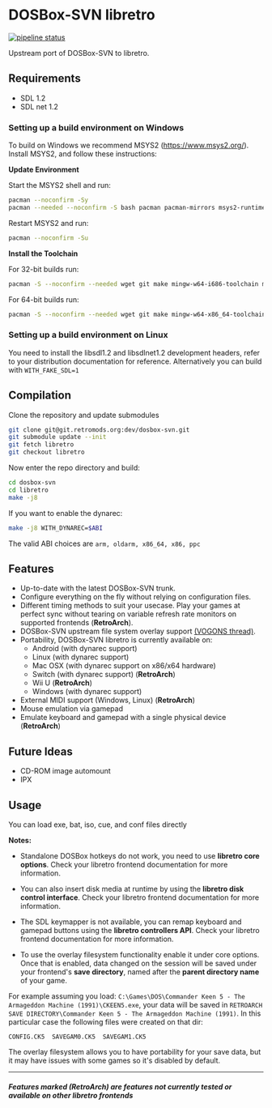 
# DOSBox-SVN libretro
[![pipeline status](https://git.polygoncorp.com/dev/dosbox-svn/badges/libretro/pipeline.svg)](https://git.polygoncorp.com/dev/dosbox-svn/-/jobs)

Upstream port of DOSBox-SVN to libretro.

## Requirements

- SDL 1.2
- SDL net 1.2

### Setting up a build environment on Windows
To build on Windows we recommend MSYS2 (https://www.msys2.org/).
Install MSYS2, and follow these instructions:

**Update Environment**

Start the MSYS2 shell and run:

```bash
pacman --noconfirm -Sy
pacman --needed --noconfirm -S bash pacman pacman-mirrors msys2-runtime
```

Restart MSYS2 and run:

```bash
pacman --noconfirm -Su
```

**Install the Toolchain**

For 32-bit builds run:

```bash
pacman -S --noconfirm --needed wget git make mingw-w64-i686-toolchain mingw-w64-i686-ntldd mingw-w64-i686-zlib mingw-w64-i686-pkg-config mingw-w64-i686-SDL2 mingw-w64-i686-SDL mingw-w64-i686-SDL_net
```

For 64-bit builds run:

```bash
pacman -S --noconfirm --needed wget git make mingw-w64-x86_64-toolchain mingw-w64-x86_64-ntldd mingw-w64-x86_64-zlib mingw-w64-x86_64-pkg-config mingw-w64-x86_64-SDL2 mingw-w64-x86_64-SDL mingw-w64-x86_64-SDL_net
```

### Setting up a build environment on Linux

You need to install the libsdl1.2 and libsdlnet1.2 development headers, refer to your distribution documentation for reference.
Alternatively you can build with `WITH_FAKE_SDL=1`

## Compilation
Clone the repository and update submodules

```bash
git clone git@git.retromods.org:dev/dosbox-svn.git
git submodule update --init
git fetch libretro
git checkout libretro
```

Now enter the repo directory and build:

```bash
cd dosbox-svn
cd libretro
make -j8
```

If you want to enable the dynarec:

```bash
make -j8 WITH_DYNAREC=$ABI
```

The valid ABI choices are `arm, oldarm, x86_64, x86, ppc`

## Features
- Up-to-date with the latest DOSBox-SVN trunk.
- Configure everything on the fly without relying on configuration files.
- Different timing methods to suit your usecase. Play your games at perfect sync without tearing on variable refresh rate monitors on supported frontends (**RetroArch**).
- DOSBox-SVN upstream file system overlay support [(VOGONS thread)](https://www.vogons.org/viewtopic.php?f=31&t=66009).
- Portability, DOSBox-SVN libretro is currently available on:
    - Android (with dynarec support)
    - Linux (with dynarec support)
    - Mac OSX (with dynarec support on x86/x64 hardware)
    - Switch (with dynarec support) (**RetroArch**)
    - Wii U (**RetroArch**)
    - Windows (with dynarec support)
- External MIDI support (Windows, Linux) (**RetroArch**)
- Mouse emulation via gamepad
- Emulate keyboard and gamepad with a single physical device (**RetroArch**)

## Future Ideas
- CD-ROM image automount
- IPX

## Usage
You can load exe, bat, iso, cue, and conf files directly

**Notes:**

- Standalone DOSBox hotkeys do not work, you need to use **libretro core options**. Check your libretro frontend documentation for more information.

- You can also insert disk media at runtime by using the **libretro disk control interface**. Check your libretro frontend documentation for more information.

- The SDL keymapper is not available, you can remap keyboard and gamepad buttons using the **libretro controllers API**. Check your libretro frontend documentation for more information.

- To use the overlay filesystem functionality enable it under core options. Once that is enabled, data changed on the session will be saved under your frontend's **save directory**, named after the **parent directory name** of your game.

For example assuming you load: `C:\Games\DOS\Commander Keen 5 - The Armageddon Machine (1991)\CKEEN5.exe`, your data will be saved in `RETROARCH SAVE DIRECTORY\Commander Keen 5 - The Armageddon Machine (1991)`. In this particular case the following files were created on that dir:

`CONFIG.CK5  SAVEGAM0.CK5  SAVEGAM1.CK5`

The overlay filesystem allows you to have portability for your save data, but it may have issues with some games so it's disabled by default.

---

##### Features marked (**RetroArch**) are features not currently tested or available on other libretro frontends

